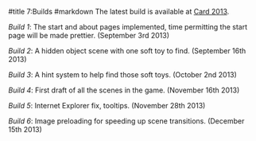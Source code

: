 #title 7:Builds
#markdown
The latest build is available at [Card 2013](/Users/peter/Sites/Games/Card2013/build/index.html).

*Build 1*: The start and about pages implemented, time
permitting the start page will be made prettier.
(September 3rd 2013)

*Build 2*: A hidden object scene with one soft toy to find.
(September 16th 2013)

*Build 3*: A hint system to help find those soft toys.
(October 2nd 2013)

*Build 4*: First draft of all the scenes in the game.
(November 16th 2013)

*Build 5*: Internet Explorer fix, tooltips.
(November 28th 2013)

*Build 6*: Image preloading for speeding up scene transitions.
(December 15th 2013)

